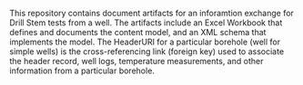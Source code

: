 This repository contains document artifacts for an inforamtion exchange for Drill Stem tests from a well. The artifacts include an Excel Workbook that defines and documents the content model, and an XML schema that implements the model. The HeaderURI for a particular borehole (well for simple wells) is the cross-referencing link (foreign key) used to associate the header record, well logs, temperature measurements, and other information from a particular borehole.